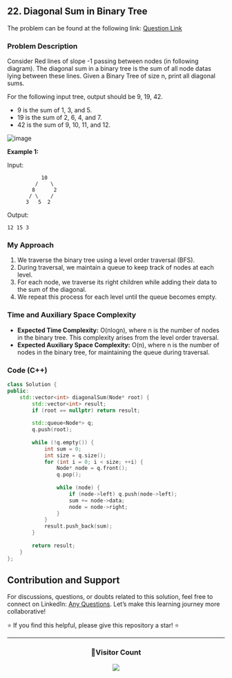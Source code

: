 ## 22. Diagonal Sum in Binary Tree

The problem can be found at the following link: [Question Link](https://www.geeksforgeeks.org/problems/diagonal-sum-in-binary-tree/1)

### Problem Description

Consider Red lines of slope -1 passing between nodes (in following diagram). The diagonal sum in a binary tree is the sum of all node datas lying between these lines. Given a Binary Tree of size n, print all diagonal sums.

For the following input tree, output should be 9, 19, 42.
- 9 is the sum of 1, 3, and 5.
- 19 is the sum of 2, 6, 4, and 7.
- 42 is the sum of 9, 10, 11, and 12.<br/>


![image](https://github.com/Hunterdii/GeeksforGeeks-POTD/assets/124852522/e428bbff-72bd-4d27-806f-e26b429d70bb)


**Example 1:**

Input:
```
           10
         /    \
        8      2
       / \    /
      3   5  2
```
Output: 
```
12 15 3
```

### My Approach

1. We traverse the binary tree using a level order traversal (BFS).
2. During traversal, we maintain a queue to keep track of nodes at each level.
3. For each node, we traverse its right children while adding their data to the sum of the diagonal.
4. We repeat this process for each level until the queue becomes empty.

### Time and Auxiliary Space Complexity

- **Expected Time Complexity:** O(nlogn), where n is the number of nodes in the binary tree. This complexity arises from the level order traversal.
- **Expected Auxiliary Space Complexity:** O(n), where n is the number of nodes in the binary tree, for maintaining the queue during traversal.

### Code (C++)

```cpp
class Solution {
public:
    std::vector<int> diagonalSum(Node* root) {
        std::vector<int> result;
        if (root == nullptr) return result;
        
        std::queue<Node*> q;
        q.push(root);
        
        while (!q.empty()) {
            int sum = 0;
            int size = q.size();
            for (int i = 0; i < size; ++i) {
                Node* node = q.front();
                q.pop();
                
                while (node) {
                    if (node->left) q.push(node->left);
                    sum += node->data;
                    node = node->right;
                }
            }
            result.push_back(sum);
        }
        
        return result;
    }
};
```

## Contribution and Support

For discussions, questions, or doubts related to this solution, feel free to connect on LinkedIn: [Any Questions](https://www.linkedin.com/in/het-patel-8b110525a/). Let’s make this learning journey more collaborative!

⭐ If you find this helpful, please give this repository a star! ⭐

---

<div align="center">
  <h3><b>📍Visitor Count</b></h3>
</div>

<p align="center">
  <img src="https://profile-counter.glitch.me/Hunterdii/count.svg" />
</p>
